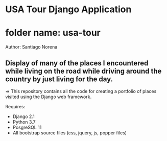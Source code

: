# USA Tour Django Application

# folder name: usa-tour

Author: Santiago Norena

Display of many of the places I encountered while living on the road while driving around the country by just living for the day.
------------------------------------------------------------------------------------------------
=> This repository contains all the code for creating a portfolio of places visited using the Django web framework.


Requires:
- Django 2.1
- Python 3.7
- PosgreSQL 11
- All bootstrap source files (css, jquery, js, popper files)
